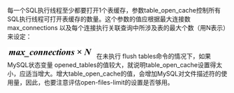 

每一个SQL执行线程至少都要打开1个表缓存，参数table_open_cache控制所有SQL执行线程可打开表缓存的数量。这个参数的值应根据最大连接数 max_connections 以及每个连接执行关联查询中所涉及表的最大个数（用N表示）来设定：



![figure_0383_0182.jpg](../images/figure_0383_0182.jpg)
在未执行 flush tables命令的情况下，如果MySQL状态变量 opened_tables的值较大，就说明table_open_cache设置得太小，应适当增大。增大table_open_cache的值，会增加MySQL对文件描述符的使用量，因此，也要注意评估open-files-limit的设置是否够用。



